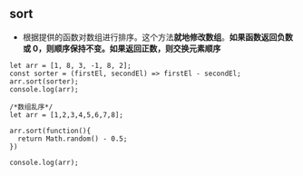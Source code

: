 ## sort

- 根据提供的函数对数组进行排序。这个方法**就地修改数组**。**如果函数返回负数或 0，则顺序保持不变。如果返回正数，则交换元素顺序**

```
let arr = [1, 8, 3, -1, 8, 2];
const sorter = (firstEl, secondEl) => firstEl - secondEl;
arr.sort(sorter);
console.log(arr);

/*数组乱序*/
let arr = [1,2,3,4,5,6,7,8];

arr.sort(function(){
  return Math.random() - 0.5;
})

console.log(arr);
```
